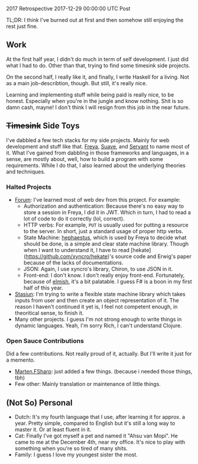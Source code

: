 2017 Retrospective
2017-12-29 00:00:00 UTC
Post

TL;DR: I think I've burned out at first and then somehow still enjoying the
rest just fine.

## Work
At the first half year, I didn't do much in term of self development. I just did
what I had to do. Other than that, trying to find some timesink side projects.

On the second half, I really like it, and finally, I write Haskell for a living.
Not as a main job-describtion, though. But still, it's really nice.

Learning and implementing stuff while being paid is really nice, to be honest.
Especially when you're in the jungle and know nothing. Shit is so damn cash, mayne!
I don't think I will resign from this job in the near future.

## <del>Timesink</del> Side Toys
I've dabbled a few tech stacks for my side projects. Mainly for web development
and stuff like that. [Freya](https://freya.io), [Suave](https://suave.io), and
[Servant](https://github.com/haskell-servant/servant) to name most of it. What
I've gained from dabbling in those frameworks and languages, in a sense, are
mostly about, well, how to build a program with some requirements.
While I do that, I also learned about the underlying theories and techniques.

### Halted Projects
- [Forum](https://gitlab.com/ibnuda/Forum): I've learned most of web dev from
this project. For example:
  - Authorization and authentication: Because there's no easy way to store a
    session in Freya, I did it in JWT. Which in turn, I had to read a lot of
    code to do it correctly (lol, correct).
  - HTTP verbs: For example, `PUT` is usually used for putting
    a resource to the server. In short, just a standard usage of proper http verbs.
  - State Machine: [hephaestus](https://github.com/xyncro/hephaestus), which is
    used by Freya to decide what should be done, is a simple and clear state machine
    library. Though when I want to understand it, I have to read [hekate]
    (https://github.com/xyncro/hekate)'s source code and Erwig's paper because
    of the lacks of documentations.
  - JSON: Again, I use xyncro's library, Chiron, to use JSON in it.
  - Front-end: I don't know. I don't really enjoy front-end. Fortunately, because
    of [elmish](https://github.com/fable-elmish/elmish), it's a bit palatable.
    I guess F# is a boon in my first half of this year.
- [Stasiun](https://gitlab.com/ibnuda/Stasiun): I'm trying to write a flexible
  state machine library which takes inputs from user and then create an object 
  representation of it. The reason I haven't continued it yet is, I feel not competent
  enough, in theoritical sense, to finish it.
- Many other projects. I guess I'm not strong enough to write things in dynamic
  languages. Yeah, I'm sorry Rich, I can't understand Clojure.

### Open Sauce Contributions
Did a few contributions. Not really proud of it, actually. But I'll write it
just for a memento.

- [Marten.FSharp](https://github.com/TheAngryByrd/Marten.FSharp/): just added a few things. (because i needed those things, tbh)
- Few other: Mainly translation or maintenance of little things.

## (Not So) Personal
- Dutch: It's my fourth language that I use, after learning it for approx. a year.
  Pretty simple, compared to English but it's still a long way to master it. Or
  at least fluent in it.
- Cat: Finally I've got myself a pet and named it "Ahsu van Mopi". He came to me
  at the December 4th, near my office. It's nice to play with something when you're
  so tired of many shits.
- Family: I guess I love my youngest sister the most.
